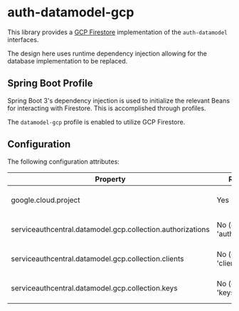 # auth-datamodel-gcp

This library provides a [GCP Firestore](https://cloud.google.com/firestore) implementation of the `auth-datamodel` interfaces.

The design here uses runtime dependency injection allowing for the database implementation to be replaced.

## Spring Boot Profile

Spring Boot 3's dependency injection is used to initialize the relevant Beans for interacting with Firestore. This is accomplished through profiles.

The `datamodel-gcp` profile is enabled to utilize GCP Firestore.

## Configuration

The following configuration attributes:

| Property                                                   | Required                       | Description               |
| ---------------------------------------------------------- | ------------------------------ | ------------------------- |
| google.cloud.project                                       | Yes                            | GCP Project name          |
| serviceauthcentral.datamodel.gcp.collection.authorizations | No (default: 'authorizations') | Firestore collection name |
| serviceauthcentral.datamodel.gcp.collection.clients        | No (default: 'clients')        | Firestore collection name |
| serviceauthcentral.datamodel.gcp.collection.keys           | No (default: 'keys')           | Firestore collection name |
